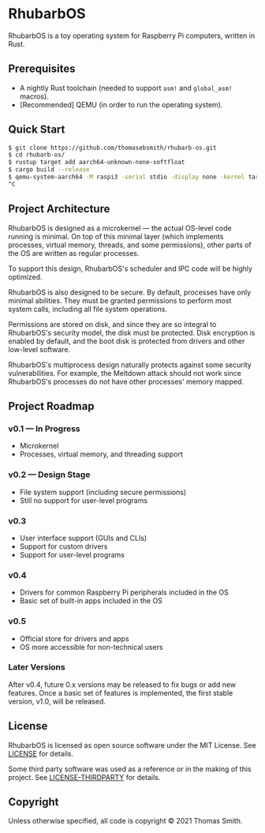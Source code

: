 # RhubarbOS
RhubarbOS is a toy operating system for Raspberry Pi computers, written in Rust.

## Prerequisites
- A nightly Rust toolchain (needed to support `asm!` and `global_asm!` macros).
- [Recommended] QEMU (in order to run the operating system).

## Quick Start
```sh
$ git clone https://github.com/thomasebsmith/rhubarb-os.git
$ cd rhubarb-os/
$ rustup target add aarch64-unknown-none-softfloat
$ cargo build --release
$ qemu-system-aarch64 -M raspi3 -serial stdio -display none -kernel target/aarch64-unknown-none-softfloat/release/os
^C
```

## Project Architecture
RhubarbOS is designed as a microkernel &mdash; the actual OS-level code running
is minimal. On top of this minimal layer (which implements processes, virtual
memory, threads, and some permissions), other parts of the OS are written as
regular processes.

To support this design, RhubarbOS's scheduler and IPC code will be highly
optimized.

RhubarbOS is also designed to be secure. By default, processes have only
minimal abilities. They must be granted permissions to perform most system
calls, including all file system operations.

Permissions are stored on disk, and since they are so integral to RhubarbOS's
security model, the disk must be protected. Disk encryption is enabled by
default, and the boot disk is protected from drivers and other low-level
software.

RhubarbOS's multiprocess design naturally protects against some security
vulnerabilities. For example, the Meltdown attack should not work since
RhubarbOS's processes do not have other processes' memory mapped.

## Project Roadmap
### v0.1 &mdash; In Progress
- Microkernel
- Processes, virtual memory, and threading support

### v0.2 &mdash; Design Stage
- File system support (including secure permissions)
- Still no support for user-level programs

### v0.3
- User interface support (GUIs and CLIs)
- Support for custom drivers
- Support for user-level programs

### v0.4
- Drivers for common Raspberry Pi peripherals included in the OS
- Basic set of built-in apps included in the OS

### v0.5
- Official store for drivers and apps
- OS more accessible for non-technical users

### Later Versions
After v0.4, future 0.x versions may be released to fix bugs or add new features.
Once a basic set of features is implemented, the first stable version, v1.0,
will be released.

## License
RhubarbOS is licensed as open source software under the MIT License. See
[LICENSE](./LICENSE) for details.

Some third party software was used as a reference or in the making of this
project. See [LICENSE-THIRDPARTY](./LICENSE-THIRDPARTY) for details.

## Copyright
Unless otherwise specified, all code is copyright &copy; 2021 Thomas Smith.
